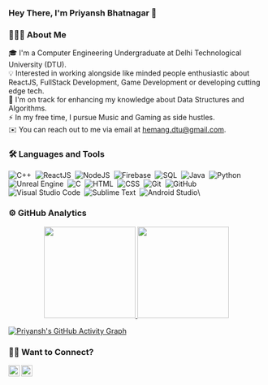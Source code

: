 ### **Hey There, I'm Priyansh Bhatnagar** 👋

### 👨🏻‍💻 About Me
🎓 I'm a Computer Engineering Undergraduate at Delhi Technological University (DTU).\
💡 Interested in working alongside like minded people enthusiastic about ReactJS, FullStack Development, Game Development or developing cutting edge tech.\
🌱 I'm on track for enhancing my knowledge about Data Structures and Algorithms.\
⚡ In my free time, I pursue Music and Gaming as side hustles.\
✉️ You can reach out to me via email at hemang.dtu@gmail.com.

### 🛠 Languages and Tools
![C++](https://img.shields.io/badge/-C++-05122A?style=flat&logo=C%2B%2B&logoColor=00599C)&nbsp;
![ReactJS](https://img.shields.io/badge/-ReactJS-05122A?style=flat&logo=react&logoColor=42A5F5)&nbsp;
![NodeJS](https://img.shields.io/badge/-NodeJS-05122A?style=flat&logo=nodedotjs&logoColor=42A5F5)&nbsp;
![Firebase](https://img.shields.io/badge/-Firebase-05122A?style=flat&logo=firebase&logoColor=42A5F5)&nbsp;
![SQL](https://img.shields.io/badge/-MySQL-05122A?style=flat&logo=mysql&logoColor=42A5F5)&nbsp;
![Java](https://img.shields.io/badge/-Java-05122A?style=flat&logo=java)&nbsp;
![Python](https://img.shields.io/badge/-Python-05122A?style=flat&logo=python)&nbsp;
![Unreal Engine](https://img.shields.io/badge/-UnrealEngine4-05122A?style=flat&logo=unrealengine&logoColor=42A5F5)&nbsp;
![C](https://img.shields.io/badge/-C-05122A?style=flat&logo=C&logoColor=A8B9CC)&nbsp;
![HTML](https://img.shields.io/badge/-HTML-05122A?style=flat&logo=HTML5)&nbsp;
![CSS](https://img.shields.io/badge/-CSS-05122A?style=flat&logo=CSS3&logoColor=1572B6)&nbsp;
![Git](https://img.shields.io/badge/-Git-05122A?style=flat&logo=git)&nbsp;
![GitHub](https://img.shields.io/badge/-GitHub-05122A?style=flat&logo=github)&nbsp;
![Visual Studio Code](https://img.shields.io/badge/-Visual%20Studio%20Code-05122A?style=flat&logo=visual-studio-code&logoColor=007ACC)&nbsp;
![Sublime Text](https://img.shields.io/badge/-Sublime_Text-05122A?style=flat&logo=sublime-text&logoColor=FF9800)&nbsp;
![Android Studio](https://img.shields.io/badge/-Android_Studio-05122A?style=flat&logo=android-studio&logoColor=a4c639)\


### ⚙️ GitHub Analytics
<p align="center">
<a href="https://github.com/PriyanshX1902">
  <img height="180em" src="https://github-readme-stats-eight-theta.vercel.app/api?username=PriyanshX1902&show_icons=true&theme=algolia&include_all_commits=true&count_private=true"/>
  <img height="180em" src="https://github-readme-stats-eight-theta.vercel.app/api/top-langs/?username=PriyanshX1902&layout=compact&langs_count=8&theme=algolia"/>
</a>
</p>

[![Priyansh's GitHub Activity Graph](https://activity-graph.herokuapp.com/graph?username=PriyanshX1902&theme=react-dark)](https://github.com/PriyanshX1902)

### 🤝🏻 Want to Connect?
<p align="center">
<a href="https://in.linkedin.com/in/priyanshx19">
  <img align="left" alt="Priyansh's LinkedIn" width="22px" src="https://www.flaticon.com/svg/static/icons/svg/1409/1409945.svg" />
</a>
<a href="https://github.com/PriyanshX1902">
  <img align="left" alt="Hemang's GitHub" width="22px" src="https://www.flaticon.com/svg/static/icons/svg/270/270798.svg" />
</a>

